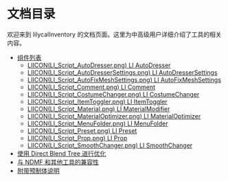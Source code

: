 # 文档目录

欢迎来到 lilycalInventory 的文档页面。这里为中高级用户详细介绍了工具的相关内容。

<div class="table-of-contents">
    <ul>
    <li><a href="./components">组件列表</a>
        <ul>
            <li><a href="./components/autodresser">LIICON(LI_Script_AutoDresser.png) LI AutoDresser</a></li>
            <li><a href="./components/autodressersettings">LIICON(LI_Script_AutoDresserSettings.png) LI AutoDresserSettings</a></li>
            <li><a href="./components/autofixmeshsettings">LIICON(LI_Script_AutoFixMeshSettings.png) LI AutoFixMeshSettings</a></li>
            <li><a href="./components/comment">LIICON(LI_Script_Comment.png) LI Comment</a></li>
            <li><a href="./components/costumechanger">LIICON(LI_Script_CostumeChanger.png) LI CostumeChanger</a></li>
            <li><a href="./components/itemtoggler">LIICON(LI_Script_ItemToggler.png) LI ItemToggler</a></li>
            <li><a href="./components/materialmodifier">LIICON(LI_Script_Material.png) LI MaterialModifier</a></li>
            <li><a href="./components/materialoptimizer">LIICON(LI_Script_MaterialOptimizer.png) LI MaterialOptimizer</a></li>
            <li><a href="./components/menufolder">LIICON(LI_Script_MenuFolder.png) LI MenuFolder</a></li>
            <li><a href="./components/preset">LIICON(LI_Script_Preset.png) LI Preset</a></li>
            <li><a href="./components/prop">LIICON(LI_Script_Prop.png) LI Prop</a></li>
            <li><a href="./components/smoothchanger">LIICON(LI_Script_SmoothChanger.png) LI SmoothChanger</a></li>
        </ul>
    </li>
    <li><a href="./directblendtree">使用 Direct Blend Tree 进行优化</a></li>
    <li><a href="./compatibility">与 NDMF 和其他工具的兼容性</a></li>
    <li><a href="./prefabs">附带预制体说明</a></li>
    </ul>
</div> 